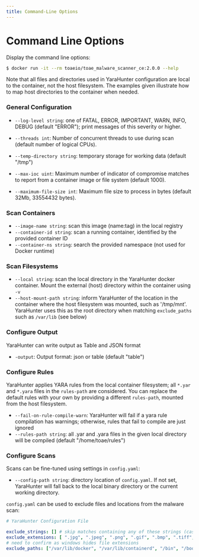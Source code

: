```yaml
---
title: Command-Line Options
---
```


# Command Line Options

Display the command line options:

```bash
$ docker run -it --rm toaeio/toae_malware_scanner_ce:2.0.0 --help
```

Note that all files and directories used in YaraHunter configuration are local to the container, not the host filesystem. The examples given illustrate how to map host directories to the container when needed.

### General Configuration

 * `--log-level string`: one of FATAL, ERROR, IMPORTANT, WARN, INFO, DEBUG (default "ERROR"); print messages of this severity or higher.
 * `--threads int`: Number of concurrent threads to use during scan (default number of logical CPUs).
 * `--temp-directory string`: temporary storage for working data (default "/tmp")

 * `--max-ioc uint`: Maximum number of indicator of compromise matches to report from a container image or file system (default 1000).
 * `--maximum-file-size int`: Maximum file size to process in bytes (default 32Mb, 33554432 bytes).

### Scan Containers

 * `--image-name string`: scan this image (name:tag) in the local registry
 * `--container-id string`: scan a running container, identified by the provided container ID
 * `--container-ns string`: search the provided namespace (not used for Docker runtime)

### Scan Filesystems

 * `--local string`: scan the local directory in the YaraHunter docker container.  Mount the external (host) directory within the container using `-v`
 * `--host-mount-path string`: inform YaraHunter of the location in the container where the host filesystem was mounted, such as '/tmp/mnt'. YaraHunter uses this as the root directory when matching `exclude_paths` such as `/var/lib` (see below) 

### Configure Output

YaraHunter can write output as Table and JSON format

 * `-output`: Output format: json or table (default "table")

### Configure Rules

YaraHunter applies YARA rules from the local container filesystem; all `*.yar` and `*.yara` files in the `rules-path` are considered. You can replace the default rules with your own by providing a different `rules-path`, mounted from the host filesystem.

 * `--fail-on-rule-compile-warn`: YaraHunter will fail if a yara rule compilation has warnings; otherwise, rules that fail to compile are just ignored
 * `--rules-path string`: all .yar and .yara files in the given local directory will be compiled (default "/home/toae/rules")
 
### Configure Scans

Scans can be fine-tuned using settings in `config.yaml`:

 * `--config-path string`: directory location of `config.yaml`. If not set, YaraHunter will fall back to the local binary directory or the current working directory.

`config.yaml` can be used to exclude files and locations from the malware scan:

```yaml
# YaraHunter Configuration File

exclude_strings: [] # skip matches containing any of these strings (case sensitive)
exclude_extensions: [ ".jpg", ".jpeg", ".png", ".gif", ".bmp", ".tiff", ".tif", ".psd", ".xcf", ".zip", ".tar.gz", ".ttf", ".lock", ".prerm"] 
# need to confirm as windows hides file extensions
exclude_paths: ["/var/lib/docker", "/var/lib/containerd", "/bin", "/boot", "/dev", "/lib", "/lib64", "/media", "/proc", "/run", "/sbin", "/usr/lib", "/sys"] # use \ for windows paths
```